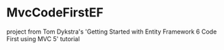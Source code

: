 # MvcCodeFirstEF
project from Tom Dykstra's 'Getting Started with Entity Framework 6 Code First using MVC 5' tutorial
